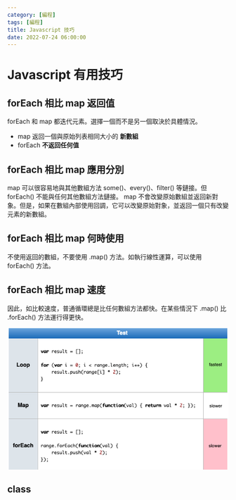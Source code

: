 ```yaml
---
category: [編程]
tags: [編程]
title: Javascript 技巧
date: 2022-07-24 06:00:00
---
```


<style>
    table {
        width: 100%;
    }
</style>

# Javascript 有用技巧

## forEach 相比 map 返回值

forEach 和 map 都迭代元素。選擇一個而不是另一個取決於具體情況。

 - map 返回一個與原始列表相同大小的 **新數組**
 - forEach **不返回任何值**

## forEach 相比 map 應用分別

map 可以很容易地與其他數組方法 some()、every()、filter() 等鏈接。但 forEach() 不能與任何其他數組方法鏈接。
map 不會改變原始數組並返回新對象。但是，如果在數組內部使用回調，它可以改變原始對象，並返回一個只有改變元素的新數組。

## forEach 相比 map 何時使用
不使用返回的數組，不要使用 .map() 方法。如執行線性運算，可以使用 forEach() 方法。

## forEach 相比 map 速度
因此，如比較速度，普通循環總是比任何數組方法都快。在某些情況下 .map() 比 .forEach() 方法運行得更快。

![Alt text](../assets/img/misc/compare.png)

## class





